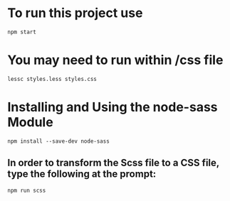 # To run this project use
``npm start``

# You may need to run within /css file
``lessc styles.less styles.css``

# Installing and Using the node-sass Module
``npm install --save-dev node-sass``

## In order to transform the Scss file to a CSS file, type the following at the prompt:
``npm run scss``